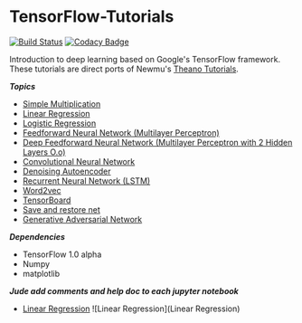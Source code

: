 # TensorFlow-Tutorials
[![Build Status](https://travis-ci.org/nlintz/TensorFlow-Tutorials.svg?branch=master)](https://travis-ci.org/nlintz/TensorFlow-Tutorials)
[![Codacy Badge](https://api.codacy.com/project/badge/grade/2d3ed69cdbec4249ab5c2f7e4286bb8f)](https://www.codacy.com/app/hunkim/TensorFlow-Tutorials)

Introduction to deep learning based on Google's TensorFlow framework. These tutorials are direct ports of
Newmu's [Theano Tutorials](https://github.com/Newmu/Theano-Tutorials).

***Topics***
* [Simple Multiplication](00_multiply.py)
* [Linear Regression](01_linear_regression.py)
* [Logistic Regression](02_logistic_regression.py)
* [Feedforward Neural Network (Multilayer Perceptron)](03_net.py)
* [Deep Feedforward Neural Network (Multilayer Perceptron with 2 Hidden Layers O.o)](04_modern_net.py)
* [Convolutional Neural Network](05_convolutional_net.py)
* [Denoising Autoencoder](06_autoencoder.py)
* [Recurrent Neural Network (LSTM)](07_lstm.py)
* [Word2vec](08_word2vec.py)
* [TensorBoard](09_tensorboard.py)
* [Save and restore net](10_save_restore_net.py)
* [Generative Adversarial Network](11_gan.py)

***Dependencies***
* TensorFlow 1.0 alpha
* Numpy
* matplotlib

***Jude add comments and help doc to each jupyter notebook***
* [Linear Regression](01_linear_regression.py)
![Linear Regression](Linear Regression)
